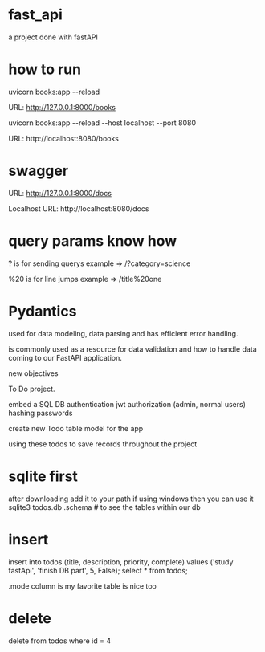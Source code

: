 # fast_api
a project done with fastAPI

# how to run
uvicorn books:app --reload

URL: http://127.0.0.1:8000/books

uvicorn books:app --reload --host localhost --port 8080

URL: http://localhost:8080/books

# swagger

URL: http://127.0.0.1:8000/docs

Localhost
URL: http://localhost:8080/docs


# query params know how

? is for sending querys
example => /?category=science

%20 is for line jumps
example => /title%20one

# Pydantics

used for data modeling, data parsing and has efficient error handling.

is commonly used as a  resource for data validation and how to handle data coming to our FastAPI application.

new objectives

To Do project.

embed a SQL DB
authentication jwt
authorization (admin, normal users)
hashing passwords

create new Todo table model for the app

using these todos to save records throughout the project

# sqlite first

after downloading add it to your path if using windows
then you can use it
sqlite3 todos.db
    .schema  # to see the tables within our db
# insert
insert into todos (title, description, priority, complete) values ('study fastApi', 'finish DB part', 5, False);
select * from todos;

.mode column is my favorite
      table is nice too

# delete
delete from todos where id = 4

